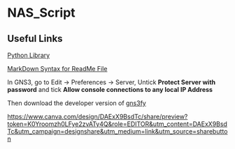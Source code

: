 # NAS_Script

## Useful Links

[Python Library](https://davidban77.github.io/gns3fy/api_reference/)

[MarkDown Syntax for ReadMe File](https://www.markdownguide.org/basic-syntax)


In GNS3, go to Edit -> Preferences -> Server, Untick **Protect Server with password** and tick **Allow console connections to any local IP Address**

Then download the developer version of [gns3fy](https://github.com/davidban77/gns3fy/tree/developer)

https://www.canva.com/design/DAExX9BsdTc/share/preview?token=K0Yroomzh0LFye2zvATy4Q&role=EDITOR&utm_content=DAExX9BsdTc&utm_campaign=designshare&utm_medium=link&utm_source=sharebutton


